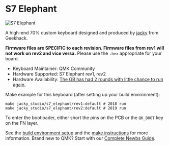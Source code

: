 # S7 Elephant

![S7 Elephant](https://i.imgur.com/CaHxKBJ.jpg)

A high-end 70% custom keyboard designed and produced by [jacky](https://geekhack.org/index.php?action=profile;u=63864) from Geekhack.

**Firmware files are SPECIFIC to each revision. Firmware files from rev1 will not work on rev2 and vice versa.** Please use the `.hex` appropriate for your board.

* Keyboard Maintainer: QMK Community
* Hardware Supported: S7 Elephant rev1, rev2
* Hardware Availability: [The GB has had 2 rounds with little chance to run again.](https://geekhack.org/index.php?topic=96434.0)

Make example for this keyboard (after setting up your build environment):

    make jacky_studio/s7_elephant/rev1:default # 2018 run
    make jacky_studio/s7_elephant/rev2:default # 2019 run

To enter the bootloader, either short the pins on the PCB or the `QK_BOOT` key on the FN layer.

See the [build environment setup](https://docs.qmk.fm/#/getting_started_build_tools) and the [make instructions](https://docs.qmk.fm/#/getting_started_make_guide) for more information. Brand new to QMK? Start with our [Complete Newbs Guide](https://docs.qmk.fm/#/newbs).
